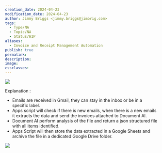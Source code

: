 ```yaml
---
creation_date: 2024-04-23
modification_date: 2024-04-23
author: Jimmy Briggs <jimmy.briggs@jimbrig.com>
tags:
  - Type/NA
  - Topic/NA
  - Status/WIP
aliases:
  - Invoice and Receipt Management Automation
publish: true
permalink:
description:
image:
cssclasses:
---
```


![](https://i.imgur.com/D4LETiC.png)

Explanation :

- Emails are received in Gmail, they can stay in the inbox or be in a specific label.
- Apps script will check if there is new emails, when there is a new emails it extracts the data and send the invoices attached to Document AI.
- Document AI perform analysis of the file and return a json structured file with all items identified.
- Apps Script will then store the data extracted in a Google Sheets and archive the file in a dedicated Google Drive folder.

![](https://i.imgur.com/aW1JLUT.png)
